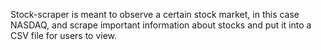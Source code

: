 Stock-scraper is meant to observe a certain stock market, in this case NASDAQ, and scrape important information about stocks and put it into a CSV file for users to view. 
